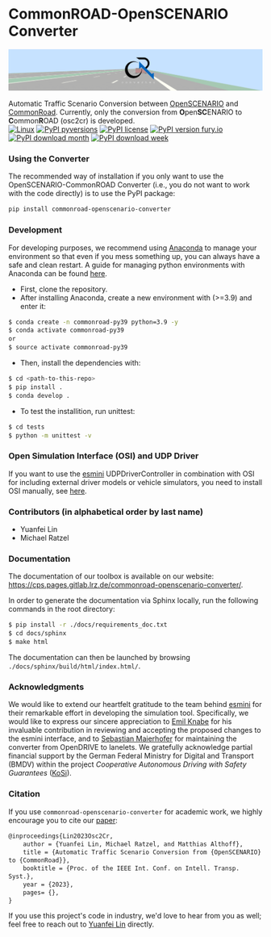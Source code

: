 # CommonROAD-OpenSCENARIO Converter
![image info](./docs/figures/converter-banner.png)

Automatic Traffic Scenario Conversion between [OpenSCENARIO](https://www.asam.net/standards/detail/openscenario/)
and [CommonRoad](commonroad.in.tum.de/). Currently, only the conversion from **O**pen**SC**ENARIO to **C**ommon**R**OAD (osc2cr) is developed.<br>
[![Linux](https://img.shields.io/badge/os-linux?&logo=Linux&logoColor=white&labelColor=gray)](https://pypi.python.org/pypi/commonroad-openscenario-converter/)
[![PyPI pyversions](https://img.shields.io/pypi/pyversions/commonroad-openscenario-converter.svg)](https://pypi.python.org/pypi/commonroad-openscenario-converter/)
[![PyPI license](https://img.shields.io/pypi/l/commonroad-openscenario-converter.svg)](https://pypi.python.org/pypi/commonroad-openscenario-converter/)
[![PyPI version fury.io](https://badge.fury.io/py/commonroad-openscenario-converter.svg)](https://pypi.python.org/pypi/commonroad-openscenario-converter/)<br>
[![PyPI download month](https://img.shields.io/pypi/dm/commonroad-openscenario-converter.svg?style=plastic&label=PyPI%20downloads)](https://pypi.python.org/pypi/commonroad-openscenario-converter/) 
[![PyPI download week](https://img.shields.io/pypi/dw/commonroad-openscenario-converter.svg?style=plastic&label=PyPI%20downloads)](https://pypi.python.org/pypi/commonroad-openscenario-converter/)<br>

### Using the Converter
The recommended way of installation if you only want to use the OpenSCENARIO-CommonROAD Converter
(i.e., you do not want to work with the code directly) is to use the PyPI package:
```bash
pip install commonroad-openscenario-converter
```
### Development
For developing purposes, we recommend using [Anaconda](https://www.anaconda.com/) to manage your environment so that
even if you mess something up, you can always have a safe and clean restart. 
A guide for managing python environments with Anaconda can be found [here](https://conda.io/projects/conda/en/latest/user-guide/tasks/manage-environments.html).

- First, clone the repository. 
- After installing Anaconda, create a new environment with (>=3.9) and enter it:
``` bash
$ conda create -n commonroad-py39 python=3.9 -y
$ conda activate commonroad-py39
or
$ source activate commonroad-py39
```
- Then, install the dependencies with:

```sh
$ cd <path-to-this-repo>
$ pip install .
$ conda develop .
```

- To test the installition, run unittest:
```bash
$ cd tests
$ python -m unittest -v
```

### Open Simulation Interface (OSI) and UDP Driver
If you want to use the [esmini](https://github.com/esmini/esmini) UDPDriverController in combination with OSI for including
external driver models or vehicle simulators, you need to install OSI manually, 
see [here](https://github.com/OpenSimulationInterface/open-simulation-interface).

### Contributors (in alphabetical order by last name)
- Yuanfei Lin
- Michael Ratzel

### Documentation

The documentation of our toolbox is available on our website: https://cps.pages.gitlab.lrz.de/commonroad-openscenario-converter/.

In order to generate the documentation via Sphinx locally, run the following commands in the root directory:

```bash
$ pip install -r ./docs/requirements_doc.txt
$ cd docs/sphinx
$ make html
```
The documentation can then be launched by browsing ``./docs/sphinx/build/html/index.html/``.
### Acknowledgments
We would like to extend our heartfelt gratitude to the team behind [esmini](https://github.com/esmini/esmini) for 
their remarkable effort in developing the simulation tool. Specifically, we would like to express our sincere 
appreciation to [Emil Knabe](https://www.linkedin.com/in/emil-knabe-216a1a11/?originalSubdomain=se)
for his invaluable contribution in reviewing and accepting the proposed changes to the esmini interface, 
and to [Sebastian Maierhofer](https://www.ce.cit.tum.de/air/people/sebastian-maierhofer-msc/)
for maintaining the converter from OpenDRIVE to lanelets.
We gratefully acknowledge partial financial support by the German Federal Ministry for Digital and Transport (BMDV) 
within the project _Cooperative Autonomous Driving with Safety Guarantees_
([KoSi](https://www.ce.cit.tum.de/air/research/kosi/)).

### Citation
If you use `commonroad-openscenario-converter` for academic work, we highly encourage you to cite our [paper](https://mediatum.ub.tum.de/doc/1716501/1716501.pdf):
```text
@inproceedings{Lin2023Osc2Cr,
	author = {Yuanfei Lin, Michael Ratzel, and Matthias Althoff},
	title = {Automatic Traffic Scenario Conversion from {OpenSCENARIO} to {CommonRoad}},
	booktitle = {Proc. of the IEEE Int. Conf. on Intell. Transp. Syst.},
	year = {2023},
	pages= {},
}
```
If you use this project's code in industry, we'd love to hear from you as well; 
feel free to reach out to [Yuanfei Lin](mailto:yuanfei.lin@tum.de) directly.


